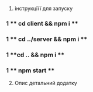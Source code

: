 1. інструкціїї для запуску 
### 1 ** cd client && npm i **
### 1 ** cd ../server && npm i  **
### 1 **cd .. && npm i  **
### 1 ** npm start **

2. Опис детальний додатку 